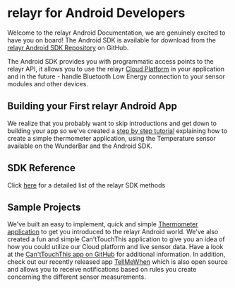 # relayr for Android Developers 

Welcome to the relayr Android Documentation, we are genuinely excited to have you on board!
The Android SDK is available for download from the [relayr Android SDK Repository](https://github.com/relayr/android-sdk) on GitHub.

The Android SDK provides you with programmatic access points to the relayr API, it allows you to use the relayr [Cloud Platform](https://developer.relayr.io/documents/Welcome/Platform) in your application and in the future - handle Bluetooth Low Energy connection to your sensor modules and other devices.

## Building your First relayr Android App 

We realize that you probably want to skip introductions and get down to building your app so we've created a [step by step tutorial](https://developer.relayr.io/documents/Android/BuildingApp) explaining how to create a simple thermometer application, using the Temperature sensor available on the WunderBar and the Android SDK.  

## SDK Reference 

Click <a href="https://developer.relayr.io/rendered-doc/javadoc/index.html" target="_blank">here</a> for a detailed list of the relayr SDK methods

## Sample Projects

We've built an easy to implement, quick and simple <a href="https://github.com/relayr/android-demo-apps/tree/master/thermometer">Thermometer application</a> to get you introduced to the relayr Android world. We've also created a fun and simple Can'tTouchThis application to give you an idea of how you could utilize our Cloud platform and live sensor data. Have a look at the <a href="https://github.com/relayr/android-cant-touch-this">Can'tTouchThis app on GitHub</a> for additional information. In addition, check out our recently released app [TellMeWhen](https://github.com/relayr/android-tell-me-when) which is also open source and allows you to receive notifications based on rules you create concerning the different sensor measurements.	



